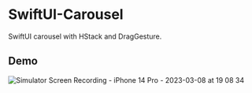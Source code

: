 # SwiftUI-Carousel
SwiftUI carousel with HStack and DragGesture.

## Demo

![Simulator Screen Recording - iPhone 14 Pro - 2023-03-08 at 19 08 34](https://user-images.githubusercontent.com/114917347/223684594-6b943c16-bd18-41f2-a072-cd740ef75bcc.gif)
